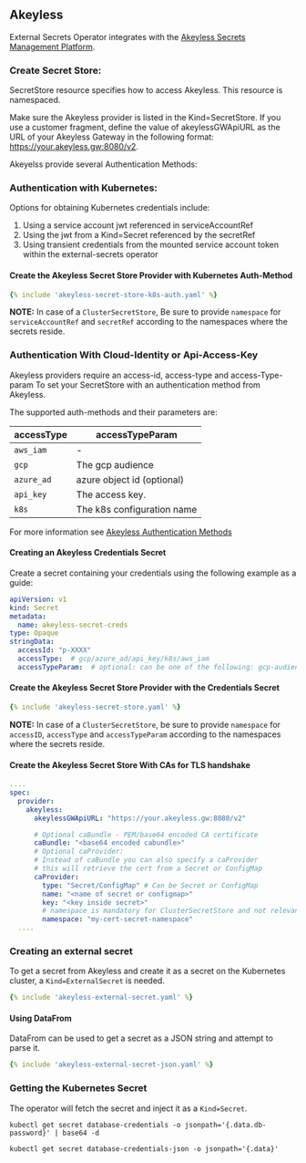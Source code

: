 ## Akeyless

External Secrets Operator integrates with the [Akeyless Secrets Management Platform](https://www.akeyless.io/).
### Create Secret Store:
SecretStore resource specifies how to access Akeyless. This resource is namespaced.

Make sure the Akeyless provider is listed in the Kind=SecretStore.
If you use a customer fragment, define the value of akeylessGWApiURL as the URL of your Akeyless Gateway in the following format: https://your.akeyless.gw:8080/v2.

Akeyelss provide several Authentication Methods:

### Authentication with Kubernetes:

Options for obtaining Kubernetes credentials include:

1. Using a service account jwt referenced in serviceAccountRef
2. Using the jwt from a Kind=Secret referenced by the secretRef
3. Using transient credentials from the mounted service account token within the external-secrets operator

#### Create the Akeyless Secret Store Provider with Kubernetes Auth-Method
```yaml
{% include 'akeyless-secret-store-k8s-auth.yaml' %}
```
**NOTE:** In case of a `ClusterSecretStore`, Be sure to provide `namespace` for `serviceAccountRef` and `secretRef` according to  the namespaces where the secrets reside.


### Authentication With Cloud-Identity or Api-Access-Key

Akeyless providers require an access-id, access-type and access-Type-param
To set your SecretStore with an authentication method from Akeyless.

The supported auth-methods and their parameters are:

| accessType  | accessTypeParam                                                                                                                                                                                                                      |
| ------------- | --------------------------------------------------------------------------------------------------------------------------------------------------------------------------------------------------------------------------------- |
| `aws_iam` |   -                                                         |
| `gcp` |      The gcp audience                                                      |
| `azure_ad` |  azure object id  (optional)                                                          |
| `api_key`      | The access key.                                                                                                                                     |
| `k8s`         | The k8s configuration name |
For more information see [Akeyless Authentication Methods](https://docs.akeyless.io/docs/access-and-authentication-methods)

#### Creating an Akeyless Credentials Secret

Create a secret containing your credentials using the following example as a guide:

```yaml
apiVersion: v1
kind: Secret
metadata:
  name: akeyless-secret-creds
type: Opaque
stringData:
  accessId: "p-XXXX"
  accessType:  # gcp/azure_ad/api_key/k8s/aws_iam
  accessTypeParam:  # optional: can be one of the following: gcp-audience/azure-obj-id/access-key/k8s-conf-name
```

#### Create the Akeyless Secret Store Provider with the Credentials Secret

```yaml
{% include 'akeyless-secret-store.yaml' %}
```
**NOTE:** In case of a `ClusterSecretStore`, be sure to provide `namespace` for `accessID`, `accessType` and `accessTypeParam`  according to the namespaces where the secrets reside.

#### Create the Akeyless Secret Store With CAs for TLS handshake
```yaml
....
spec:
  provider:
    akeyless:
      akeylessGWApiURL: "https://your.akeyless.gw:8080/v2"

      # Optional caBundle - PEM/base64 encoded CA certificate
      caBundle: "<base64 encoded cabundle>"
      # Optional caProvider:
      # Instead of caBundle you can also specify a caProvider
      # this will retrieve the cert from a Secret or ConfigMap
      caProvider:
        type: "Secret/ConfigMap" # Can be Secret or ConfigMap
        name: "<name of secret or configmap>"
        key: "<key inside secret>"
        # namespace is mandatory for ClusterSecretStore and not relevant for SecretStore
        namespace: "my-cert-secret-namespace"
  ....
```

### Creating an external secret

To get a secret from Akeyless and create it as a secret on the Kubernetes cluster, a `Kind=ExternalSecret` is needed.

```yaml
{% include 'akeyless-external-secret.yaml' %}
```


#### Using DataFrom

DataFrom can be used to get a secret as a JSON string and attempt to parse it.

```yaml
{% include 'akeyless-external-secret-json.yaml' %}
```

### Getting the Kubernetes Secret
The operator will fetch the secret and inject it as a `Kind=Secret`.
```
kubectl get secret database-credentials -o jsonpath='{.data.db-password}' | base64 -d
```

```
kubectl get secret database-credentials-json -o jsonpath='{.data}'
```
